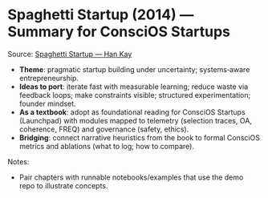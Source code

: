 # Spaghetti Startup (2014) — Summary for ConsciOS Startups

Source: [Spaghetti Startup — Han Kay](https://www.otonom.fund/spaghetti-startup-book-by-han-kay)

- **Theme**: pragmatic startup building under uncertainty; systems‑aware entrepreneurship.
- **Ideas to port**: iterate fast with measurable learning; reduce waste via feedback loops; make constraints visible; structured experimentation; founder mindset.
- **As a textbook**: adopt as foundational reading for ConsciOS Startups (Launchpad) with modules mapped to telemetry (selection traces, OA, coherence, FREQ) and governance (safety, ethics).
- **Bridging**: connect narrative heuristics from the book to formal ConsciOS metrics and ablations (what to log; how to compare).

Notes:
- Pair chapters with runnable notebooks/examples that use the demo repo to illustrate concepts.
